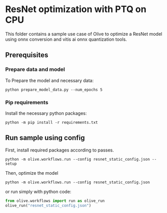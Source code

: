 # ResNet optimization with PTQ on CPU
This folder contains a sample use case of Olive to optimize a ResNet model using onnx conversion and vitis ai onnx quantization tools.

## Prerequisites
### Prepare data and model
To Prepare the model and necessary data:
```
python prepare_model_data.py --num_epochs 5
```

### Pip requirements
Install the necessary python packages:
```
python -m pip install -r requirements.txt
```

## Run sample using config
First, install required packages according to passes.
```
python -m olive.workflows.run --config resnet_static_config.json --setup
```
Then, optimize the model
```
python -m olive.workflows.run --config resnet_static_config.json
```
or run simply with python code:
```python
from olive.workflows import run as olive_run
olive_run("resnet_static_config.json")
```
